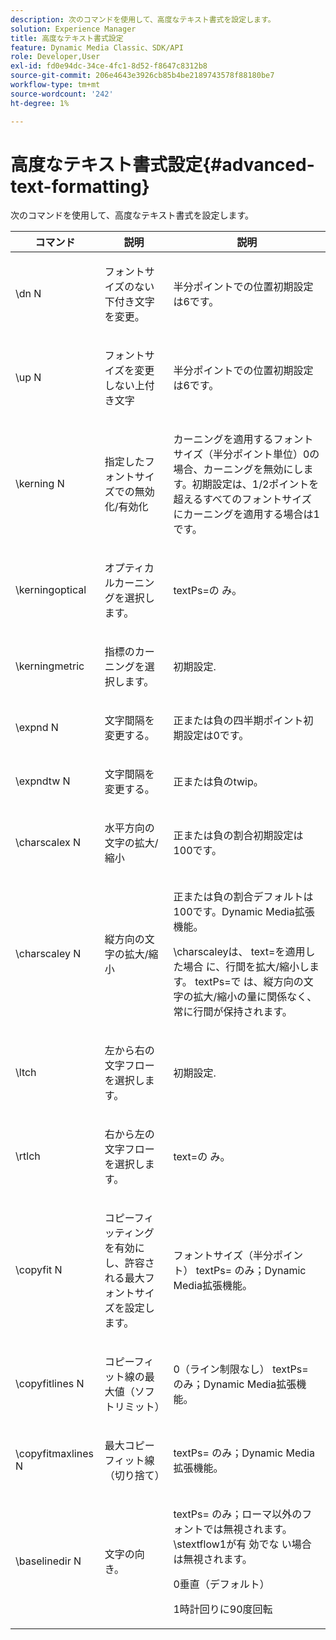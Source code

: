 ```yaml
---
description: 次のコマンドを使用して、高度なテキスト書式を設定します。
solution: Experience Manager
title: 高度なテキスト書式設定
feature: Dynamic Media Classic、SDK/API
role: Developer,User
exl-id: fd0e94dc-34ce-4fc1-8d52-f8647c8312b8
source-git-commit: 206e4643e3926cb85b4be2189743578f88180be7
workflow-type: tm+mt
source-wordcount: '242'
ht-degree: 1%

---
```


# 高度なテキスト書式設定{#advanced-text-formatting}

次のコマンドを使用して、高度なテキスト書式を設定します。

<table id="table_43B2EB887C0F471BB60C23B570E7D3D2"> 
 <thead> 
  <tr> 
   <th class="entry"> コマンド </th> 
   <th class="entry"> 説明 </th> 
   <th class="entry"> 説明 </th> 
  </tr> 
 </thead>
 <tbody> 
  <tr> 
   <td> <span class="codeph"> \dn  <span class="varname"> N  </span> </span> </td> 
   <td> <p>フォントサイズのない下付き文字を変更。 </p> </td> 
   <td> <p>半分ポイントでの位置初期設定は6です。 </p> </td> 
  </tr> 
  <tr> 
   <td> <span class="codeph"> \up  <span class="varname"> N  </span> </span> </td> 
   <td> <p>フォントサイズを変更しない上付き文字 </p> </td> 
   <td> <p>半分ポイントでの位置初期設定は6です。 </p> </td> 
  </tr> 
  <tr> 
   <td> <span class="codeph"> \kerning  <span class="varname"> N  </span> </span> </td> 
   <td> <p>指定したフォントサイズでの無効化/有効化 </p> </td> 
   <td> <p>カーニングを適用するフォントサイズ（半分ポイント単位）0の場合、カーニングを無効にします。初期設定は、1/2ポイントを超えるすべてのフォントサイズにカーニングを適用する場合は1です。 </p> </td> 
  </tr> 
  <tr> 
   <td> <span class="codeph"> \kerningoptical  </span> </td> 
   <td> <p>オプティカルカーニングを選択します。 </p> </td> 
   <td> <p> <span class="codeph"> textPs=の </span> み。 </p> </td> 
  </tr> 
  <tr> 
   <td> <span class="codeph"> \kerningmetric  </span> </td> 
   <td> <p>指標のカーニングを選択します。 </p> </td> 
   <td> <p>初期設定. </p> </td> 
  </tr> 
  <tr> 
   <td> <span class="codeph"> \expnd  <span class="varname"> N  </span> </span> </td> 
   <td> <p>文字間隔を変更する。 </p> </td> 
   <td> <p>正または負の四半期ポイント初期設定は0です。 </p> </td> 
  </tr> 
  <tr> 
   <td> <span class="codeph"> \expndtw  <span class="varname"> N  </span> </span> </td> 
   <td> <p>文字間隔を変更する。 </p> </td> 
   <td> <p>正または負のtwip。 </p> </td> 
  </tr> 
  <tr> 
   <td> <span class="codeph"> \charscalex  <span class="varname"> N  </span> </span> </td> 
   <td> <p>水平方向の文字の拡大/縮小 </p> </td> 
   <td> <p>正または負の割合初期設定は100です。 </p> </td> 
  </tr> 
  <tr> 
   <td> <span class="codeph"> \charscaley  <span class="varname"> N  </span> </span> </td> 
   <td> <p>縦方向の文字の拡大/縮小 </p> </td> 
   <td> <p>正または負の割合デフォルトは100です。Dynamic Media拡張機能。 </p> <p> <span class="codeph"> \charscaleyは、  </span> text=を適用した場合 <span class="codeph"> に、行間を拡大/縮小しま </span>す。<span class="codeph"> textPs=で </span> は、縦方向の文字の拡大/縮小の量に関係なく、常に行間が保持されます。 </p> </td> 
  </tr> 
  <tr> 
   <td> <span class="codeph"> \ltch  </span> </td> 
   <td> <p>左から右の文字フローを選択します。 </p> </td> 
   <td> <p>初期設定. </p> </td> 
  </tr> 
  <tr> 
   <td> <span class="codeph"> \rtlch  </span> </td> 
   <td> <p>右から左の文字フローを選択します。 </p> </td> 
   <td> <p> <span class="codeph"> text=の </span> み。 </p> </td> 
  </tr> 
  <tr> 
   <td> <span class="codeph"> \copyfit  <span class="varname"> N  </span> </span> </td> 
   <td> <p>コピーフィッティングを有効にし、許容される最大フォントサイズを設定します。 </p> </td> 
   <td> <p>フォントサイズ（半分ポイント）<span class="codeph"> textPs= </span>のみ；Dynamic Media拡張機能。 </p> </td> 
  </tr> 
  <tr> 
   <td> <span class="codeph"> \copyfitlines  <span class="varname"> N  </span> </span> </td> 
   <td> <p>コピーフィット線の最大値（ソフトリミット） </p> </td> 
   <td> <p>0（ライン制限なし）<span class="codeph"> textPs= </span>のみ；Dynamic Media拡張機能。 </p> </td> 
  </tr> 
  <tr> 
   <td> <span class="codeph"> \copyfitmaxlines  <span class="varname"> N  </span> </span> </td> 
   <td> <p>最大コピーフィット線（切り捨て） </p> </td> 
   <td> <p> <span class="codeph"> textPs= </span> のみ；Dynamic Media拡張機能。 </p> </td> 
  </tr> 
  <tr> 
   <td> <span class="codeph"> \baselinedir  <span class="varname"> N  </span> </span> </td> 
   <td> <p>文字の向き。 </p> </td> 
   <td> <p> <span class="codeph"> textPs= </span> のみ；ローマ以外のフォントでは無視されます。\stextflow1が有 <span class="codeph"> 効でな </span> い場合は無視されます。 </p> <p>0垂直（デフォルト） </p> <p>1時計回りに90度回転 </p> </td> 
  </tr> 
 </tbody> 
</table>
